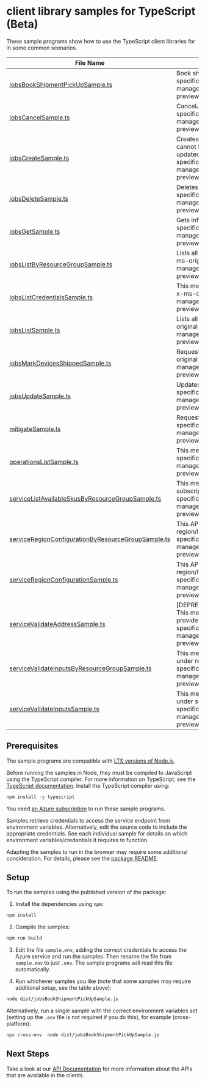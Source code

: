 # client library samples for TypeScript (Beta)

These sample programs show how to use the TypeScript client libraries for in some common scenarios.

| **File Name**                                                                                         | **Description**                                                                                                                                                                                                                                                                                 |
| ----------------------------------------------------------------------------------------------------- | ----------------------------------------------------------------------------------------------------------------------------------------------------------------------------------------------------------------------------------------------------------------------------------------------- |
| [jobsBookShipmentPickUpSample.ts][jobsbookshipmentpickupsample]                                       | Book shipment pick up. x-ms-original-file: specification/databox/resource-manager/Microsoft.DataBox/preview/2021-08-01-preview/examples/BookShipmentPickupPost.json                                                                                                                             |
| [jobsCancelSample.ts][jobscancelsample]                                                               | CancelJob. x-ms-original-file: specification/databox/resource-manager/Microsoft.DataBox/preview/2021-08-01-preview/examples/JobsCancelPost.json                                                                                                                                                 |
| [jobsCreateSample.ts][jobscreatesample]                                                               | Creates a new job with the specified parameters. Existing job cannot be updated with this API and should instead be updated with the Update job API. x-ms-original-file: specification/databox/resource-manager/Microsoft.DataBox/preview/2021-08-01-preview/examples/JobsCreate.json           |
| [jobsDeleteSample.ts][jobsdeletesample]                                                               | Deletes a job. x-ms-original-file: specification/databox/resource-manager/Microsoft.DataBox/preview/2021-08-01-preview/examples/JobsDelete.json                                                                                                                                                 |
| [jobsGetSample.ts][jobsgetsample]                                                                     | Gets information about the specified job. x-ms-original-file: specification/databox/resource-manager/Microsoft.DataBox/preview/2021-08-01-preview/examples/JobsGet.json                                                                                                                         |
| [jobsListByResourceGroupSample.ts][jobslistbyresourcegroupsample]                                     | Lists all the jobs available under the given resource group. x-ms-original-file: specification/databox/resource-manager/Microsoft.DataBox/preview/2021-08-01-preview/examples/JobsListByResourceGroup.json                                                                                      |
| [jobsListCredentialsSample.ts][jobslistcredentialssample]                                             | This method gets the unencrypted secrets related to the job. x-ms-original-file: specification/databox/resource-manager/Microsoft.DataBox/preview/2021-08-01-preview/examples/JobsListCredentials.json                                                                                          |
| [jobsListSample.ts][jobslistsample]                                                                   | Lists all the jobs available under the subscription. x-ms-original-file: specification/databox/resource-manager/Microsoft.DataBox/preview/2021-08-01-preview/examples/JobsList.json                                                                                                             |
| [jobsMarkDevicesShippedSample.ts][jobsmarkdevicesshippedsample]                                       | Request to mark devices for a given job as shipped x-ms-original-file: specification/databox/resource-manager/Microsoft.DataBox/preview/2021-08-01-preview/examples/MarkDevicesShipped.json                                                                                                     |
| [jobsUpdateSample.ts][jobsupdatesample]                                                               | Updates the properties of an existing job. x-ms-original-file: specification/databox/resource-manager/Microsoft.DataBox/preview/2021-08-01-preview/examples/JobsPatch.json                                                                                                                      |
| [mitigateSample.ts][mitigatesample]                                                                   | Request to mitigate for a given job x-ms-original-file: specification/databox/resource-manager/Microsoft.DataBox/preview/2021-08-01-preview/examples/JobMitigate.json                                                                                                                           |
| [operationsListSample.ts][operationslistsample]                                                       | This method gets all the operations. x-ms-original-file: specification/databox/resource-manager/Microsoft.DataBox/preview/2021-08-01-preview/examples/OperationsGet.json                                                                                                                        |
| [serviceListAvailableSkusByResourceGroupSample.ts][servicelistavailableskusbyresourcegroupsample]     | This method provides the list of available skus for the given subscription, resource group and location. x-ms-original-file: specification/databox/resource-manager/Microsoft.DataBox/preview/2021-08-01-preview/examples/AvailableSkusPost.json                                                |
| [serviceRegionConfigurationByResourceGroupSample.ts][serviceregionconfigurationbyresourcegroupsample] | This API provides configuration details specific to given region/location at Resource group level. x-ms-original-file: specification/databox/resource-manager/Microsoft.DataBox/preview/2021-08-01-preview/examples/RegionConfigurationByResourceGroup.json                                     |
| [serviceRegionConfigurationSample.ts][serviceregionconfigurationsample]                               | This API provides configuration details specific to given region/location at Subscription level. x-ms-original-file: specification/databox/resource-manager/Microsoft.DataBox/preview/2021-08-01-preview/examples/RegionConfiguration.json                                                      |
| [serviceValidateAddressSample.ts][servicevalidateaddresssample]                                       | [DEPRECATED NOTICE: This operation will soon be removed]. This method validates the customer shipping address and provide alternate addresses if any. x-ms-original-file: specification/databox/resource-manager/Microsoft.DataBox/preview/2021-08-01-preview/examples/ValidateAddressPost.json |
| [serviceValidateInputsByResourceGroupSample.ts][servicevalidateinputsbyresourcegroupsample]           | This method does all necessary pre-job creation validation under resource group. x-ms-original-file: specification/databox/resource-manager/Microsoft.DataBox/preview/2021-08-01-preview/examples/ValidateInputsByResourceGroup.json                                                            |
| [serviceValidateInputsSample.ts][servicevalidateinputssample]                                         | This method does all necessary pre-job creation validation under subscription. x-ms-original-file: specification/databox/resource-manager/Microsoft.DataBox/preview/2021-08-01-preview/examples/ValidateInputs.json                                                                             |

## Prerequisites

The sample programs are compatible with [LTS versions of Node.js](https://github.com/nodejs/release#release-schedule).

Before running the samples in Node, they must be compiled to JavaScript using the TypeScript compiler. For more information on TypeScript, see the [TypeScript documentation][typescript]. Install the TypeScript compiler using:

```bash
npm install -g typescript
```

You need [an Azure subscription][freesub] to run these sample programs.

Samples retrieve credentials to access the service endpoint from environment variables. Alternatively, edit the source code to include the appropriate credentials. See each individual sample for details on which environment variables/credentials it requires to function.

Adapting the samples to run in the browser may require some additional consideration. For details, please see the [package README][package].

## Setup

To run the samples using the published version of the package:

1. Install the dependencies using `npm`:

```bash
npm install
```

2. Compile the samples:

```bash
npm run build
```

3. Edit the file `sample.env`, adding the correct credentials to access the Azure service and run the samples. Then rename the file from `sample.env` to just `.env`. The sample programs will read this file automatically.

4. Run whichever samples you like (note that some samples may require additional setup, see the table above):

```bash
node dist/jobsBookShipmentPickUpSample.js
```

Alternatively, run a single sample with the correct environment variables set (setting up the `.env` file is not required if you do this), for example (cross-platform):

```bash
npx cross-env  node dist/jobsBookShipmentPickUpSample.js
```

## Next Steps

Take a look at our [API Documentation][apiref] for more information about the APIs that are available in the clients.

[jobsbookshipmentpickupsample]: https://github.com/Azure/azure-sdk-for-js/blob/main/sdk/databox/arm-databox/samples/v5-beta/typescript/src/jobsBookShipmentPickUpSample.ts
[jobscancelsample]: https://github.com/Azure/azure-sdk-for-js/blob/main/sdk/databox/arm-databox/samples/v5-beta/typescript/src/jobsCancelSample.ts
[jobscreatesample]: https://github.com/Azure/azure-sdk-for-js/blob/main/sdk/databox/arm-databox/samples/v5-beta/typescript/src/jobsCreateSample.ts
[jobsdeletesample]: https://github.com/Azure/azure-sdk-for-js/blob/main/sdk/databox/arm-databox/samples/v5-beta/typescript/src/jobsDeleteSample.ts
[jobsgetsample]: https://github.com/Azure/azure-sdk-for-js/blob/main/sdk/databox/arm-databox/samples/v5-beta/typescript/src/jobsGetSample.ts
[jobslistbyresourcegroupsample]: https://github.com/Azure/azure-sdk-for-js/blob/main/sdk/databox/arm-databox/samples/v5-beta/typescript/src/jobsListByResourceGroupSample.ts
[jobslistcredentialssample]: https://github.com/Azure/azure-sdk-for-js/blob/main/sdk/databox/arm-databox/samples/v5-beta/typescript/src/jobsListCredentialsSample.ts
[jobslistsample]: https://github.com/Azure/azure-sdk-for-js/blob/main/sdk/databox/arm-databox/samples/v5-beta/typescript/src/jobsListSample.ts
[jobsmarkdevicesshippedsample]: https://github.com/Azure/azure-sdk-for-js/blob/main/sdk/databox/arm-databox/samples/v5-beta/typescript/src/jobsMarkDevicesShippedSample.ts
[jobsupdatesample]: https://github.com/Azure/azure-sdk-for-js/blob/main/sdk/databox/arm-databox/samples/v5-beta/typescript/src/jobsUpdateSample.ts
[mitigatesample]: https://github.com/Azure/azure-sdk-for-js/blob/main/sdk/databox/arm-databox/samples/v5-beta/typescript/src/mitigateSample.ts
[operationslistsample]: https://github.com/Azure/azure-sdk-for-js/blob/main/sdk/databox/arm-databox/samples/v5-beta/typescript/src/operationsListSample.ts
[servicelistavailableskusbyresourcegroupsample]: https://github.com/Azure/azure-sdk-for-js/blob/main/sdk/databox/arm-databox/samples/v5-beta/typescript/src/serviceListAvailableSkusByResourceGroupSample.ts
[serviceregionconfigurationbyresourcegroupsample]: https://github.com/Azure/azure-sdk-for-js/blob/main/sdk/databox/arm-databox/samples/v5-beta/typescript/src/serviceRegionConfigurationByResourceGroupSample.ts
[serviceregionconfigurationsample]: https://github.com/Azure/azure-sdk-for-js/blob/main/sdk/databox/arm-databox/samples/v5-beta/typescript/src/serviceRegionConfigurationSample.ts
[servicevalidateaddresssample]: https://github.com/Azure/azure-sdk-for-js/blob/main/sdk/databox/arm-databox/samples/v5-beta/typescript/src/serviceValidateAddressSample.ts
[servicevalidateinputsbyresourcegroupsample]: https://github.com/Azure/azure-sdk-for-js/blob/main/sdk/databox/arm-databox/samples/v5-beta/typescript/src/serviceValidateInputsByResourceGroupSample.ts
[servicevalidateinputssample]: https://github.com/Azure/azure-sdk-for-js/blob/main/sdk/databox/arm-databox/samples/v5-beta/typescript/src/serviceValidateInputsSample.ts
[apiref]: https://docs.microsoft.com/javascript/api/@azure/arm-databox?view=azure-node-preview
[freesub]: https://azure.microsoft.com/free/
[package]: https://github.com/Azure/azure-sdk-for-js/tree/main/sdk/databox/arm-databox/README.md
[typescript]: https://www.typescriptlang.org/docs/home.html
